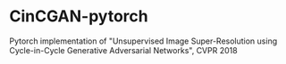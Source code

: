# CinCGAN-pytorch
Pytorch implementation of "Unsupervised Image Super-Resolution using Cycle-in-Cycle Generative Adversarial Networks", CVPR 2018
